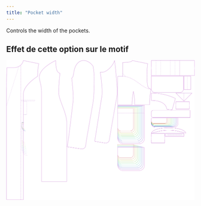 ```yaml
---
title: "Pocket width"
---
```


Controls the width of the pockets.

## Effet de cette option sur le motif

![This image shows the effect of this option by superimposing several variants that have a different value for this option](carlita_pocketwidth_sample.svg "Effect of this option on the pattern")

